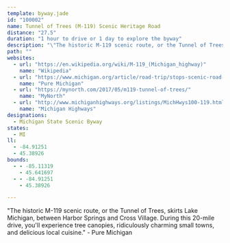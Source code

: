 ```yaml
---
template: byway.jade
id: "100002"
name: Tunnel of Trees (M-119) Scenic Heritage Road
distance: "27.5"
duration: "1 hour to drive or 1 day to explore the byway"
description: "\"The historic M-119 scenic route, or the Tunnel of Trees, skirts Lake Michigan, between Harbor Springs and Cross Village. During this 20-mile drive, you'll experience tree canopies, ridiculously charming small towns, and delicious local cuisine.\" - Pure Michigan"
path: ""
websites:
  - url: "https://en.wikipedia.org/wiki/M-119_(Michigan_highway)"
    name: "Wikipedia"
  - url: "https://www.michigan.org/article/road-trip/stops-scenic-road-trip-along-m-119-and-tunnel-trees"
    name: "Pure Michigan"
  - url: "https://mynorth.com/2017/05/m119-tunnel-of-trees/"
    name: "MyNorth"
  - url: "http://www.michiganhighways.org/listings/MichHwys100-119.html#M-119"
    name: "Michigan Highways"
designations:
  - Michigan State Scenic Byway
states:
  - MI
ll:
  - -84.91251
  - 45.38926
bounds:
  - - -85.11319
    - 45.641697
  - - -84.91251
    - 45.38926

---
```


"The historic M-119 scenic route, or the Tunnel of Trees, skirts Lake Michigan, between Harbor Springs and Cross Village. During this 20-mile drive, you'll experience tree canopies, ridiculously charming small towns, and delicious local cuisine." - Pure Michigan
